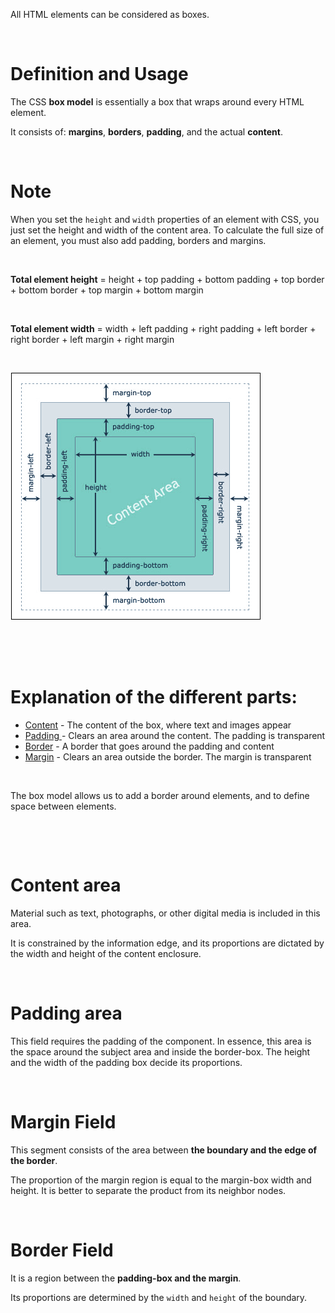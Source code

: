 All HTML elements can be considered as boxes.

&nbsp;

# Definition and Usage

The CSS **box model** is essentially a box that wraps around every HTML element.

It consists of: **margins**, **borders**, **padding**, and the actual **content**.

&nbsp;

# Note

When you set the `height` and `width` properties of an element with CSS, you just set the height and width of the content area. To calculate the full size of an element, you must also add padding, borders and margins.

&nbsp;

**Total element height** = height + top padding + bottom padding + top border + bottom border + top margin + bottom margin

&nbsp;

**Total element width** = width + left padding + right padding + left border + right border + left margin + right margin

&nbsp;

<img src="../assets/box-model.png">

&nbsp;

&nbsp;

# Explanation of the different parts:

- <u>Content</u> - The content of the box, where text and images appear
- <u>Padding </u> - Clears an area around the content. The padding is transparent
- <u>Border</u> - A border that goes around the padding and content
- <u>Margin</u> - Clears an area outside the border. The margin is transparent

&nbsp;

The box model allows us to add a border around elements, and to define space between elements.

&nbsp;

&nbsp;

# Content area

Material such as text, photographs, or other digital media is included in this area.

It is constrained by the information edge, and its proportions are dictated by the width and height of the content enclosure.

&nbsp;

# Padding area

This field requires the padding of the component. In essence, this area is the space around the subject area and inside the border-box. The height and the width of the padding box decide its proportions.

&nbsp;

# Margin Field

This segment consists of the area between **the boundary and the edge of the border**.

The proportion of the margin region is equal to the margin-box width and height. It is better to separate the product from its neighbor nodes.

&nbsp;

# Border Field

It is a region between the **padding-box and the margin**.

Its proportions are determined by the `width` and `height` of the boundary.
